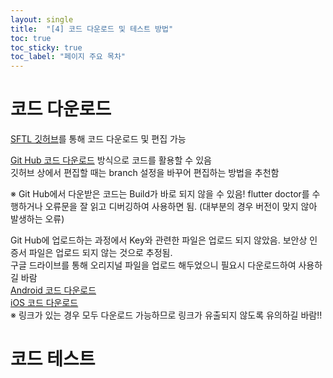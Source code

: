 ```yaml
---
layout: single
title:  "[4] 코드 다운로드 및 테스트 방법"
toc: true
toc_sticky: true
toc_label: "페이지 주요 목차"
---
```


# 코드 다운로드

[SFTL 깃허브](https://github.com/SNU-SFTL/snu_eco)를 통해 코드 다운로드 및 편집 가능   

[Git Hub 코드 다운로드](https://docs.github.com/ko/get-started/start-your-journey/downloading-files-from-github) 방식으로 코드를 활용할 수 있음   
깃허브 상에서 편집할 때는 branch 설정을 바꾸어 편집하는 방법을 추천함 

※ Git Hub에서 다운받은 코드는 Build가 바로 되지 않을 수 있음! flutter doctor를 수행하거나 오류문을 잘 읽고 디버깅하여 사용하면 됨. (대부분의 경우 버전이 맞지 않아 발생하는 오류)

Git Hub에 업로드하는 과정에서 Key와 관련한 파일은 업로드 되지 않았음. 보안상 인증서 파일은 업로드 되지 않는 것으로 추정됨.   
구글 드라이브를 통해 오리지널 파일을 업로드 해두었으니 필요시 다운로드하여 사용하길 바람   
[Android 코드 다운로드](https://drive.google.com/file/d/190SczL0o8lTQlPGbWtlbB__fZhpY64L_/view?usp=sharing)   
[iOS 코드 다운로드](https://drive.google.com/file/d/1Cp2b7VR525sCC-CEPNGXH2x4NB3T2fEw/view?usp=sharing)   
※ 링크가 있는 경우 모두 다운로드 가능하므로 링크가 유출되지 않도록 유의하길 바람!!


# 코드 테스트

